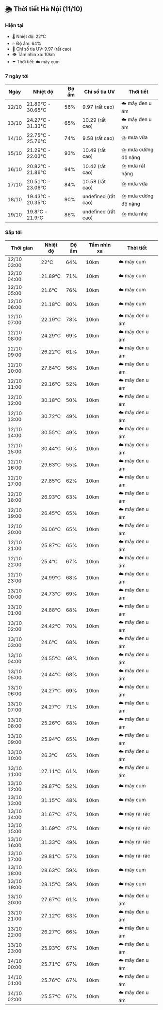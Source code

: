 ## 🌦️ Thời tiết Hà Nội (11/10)

### Hiện tại

- 🌡️ Nhiệt độ: 22℃
- 💦 Độ ẩm: 64%
- 🌟 Chỉ số tia UV: 9.97 (rất cao)
- 👁️ Tầm nhìn xa: 10km
- ☂️ Thời tiết: ☁️ mây cụm

### 7 ngày tới

| Ngày | Nhiệt độ | Độ ẩm | Chỉ số tia UV | Thời tiết |
| --- | --- | --- | --- | --- |
| 12/10 | 21.89℃ - 30.65℃ | 56% | 9.97 (rất cao) | ☁️ mây đen u ám |
| 13/10 | 24.27℃ - 31.33℃ | 65% | 10.29 (rất cao) | ☁️ mây đen u ám |
| 14/10 | 22.75℃ - 25.76℃ | 74% | 9.58 (rất cao) | ⛈️ mưa vừa |
| 15/10 | 21.29℃ - 22.03℃ | 93% | 10.49 (rất cao) | ⛈️ mưa cường độ nặng |
| 16/10 | 20.82℃ - 21.86℃ | 94% | 10.42 (rất cao) | ⛈️ mưa rất nặng |
| 17/10 | 20.51℃ - 23.06℃ | 84% | 10.58 (rất cao) | ⛈️ mưa vừa |
| 18/10 | 19.43℃ - 20.35℃ | 90% | undefined (rất cao) | ⛈️ mưa cường độ nặng |
| 19/10 | 19.8℃ - 21.9℃ | 86% | undefined (rất cao) | ⛈️ mưa nhẹ |

### Sắp tới

| Thời gian | Nhiệt độ | Độ ẩm | Tầm nhìn xa | Thời tiết |
| --- | --- | --- | --- | --- |
| 12/10 03:00 | 22℃ | 64% | 10km | ☁️ mây cụm |
| 12/10 04:00 | 21.89℃ | 71% | 10km | ☁️ mây cụm |
| 12/10 05:00 | 21.6℃ | 76% | 10km | ☁️ mây cụm |
| 12/10 06:00 | 21.18℃ | 80% | 10km | ☁️ mây cụm |
| 12/10 07:00 | 22.19℃ | 78% | 10km | ☁️ mây đen u ám |
| 12/10 08:00 | 24.29℃ | 69% | 10km | ☁️ mây đen u ám |
| 12/10 09:00 | 26.22℃ | 61% | 10km | ☁️ mây đen u ám |
| 12/10 10:00 | 27.84℃ | 56% | 10km | ☁️ mây đen u ám |
| 12/10 11:00 | 29.16℃ | 52% | 10km | ☁️ mây đen u ám |
| 12/10 12:00 | 30.18℃ | 50% | 10km | ☁️ mây đen u ám |
| 12/10 13:00 | 30.72℃ | 49% | 10km | ☁️ mây đen u ám |
| 12/10 14:00 | 30.55℃ | 49% | 10km | ☁️ mây đen u ám |
| 12/10 15:00 | 30.44℃ | 50% | 10km | ☁️ mây đen u ám |
| 12/10 16:00 | 29.63℃ | 55% | 10km | ☁️ mây đen u ám |
| 12/10 17:00 | 27.85℃ | 62% | 10km | ☁️ mây đen u ám |
| 12/10 18:00 | 26.93℃ | 63% | 10km | ☁️ mây đen u ám |
| 12/10 19:00 | 26.45℃ | 65% | 10km | ☁️ mây đen u ám |
| 12/10 20:00 | 26.06℃ | 65% | 10km | ☁️ mây đen u ám |
| 12/10 21:00 | 25.87℃ | 65% | 10km | ☁️ mây đen u ám |
| 12/10 22:00 | 25.4℃ | 67% | 10km | ☁️ mây đen u ám |
| 12/10 23:00 | 24.99℃ | 68% | 10km | ☁️ mây đen u ám |
| 13/10 00:00 | 24.73℃ | 69% | 10km | ☁️ mây đen u ám |
| 13/10 01:00 | 24.88℃ | 68% | 10km | ☁️ mây đen u ám |
| 13/10 02:00 | 24.42℃ | 70% | 10km | ☁️ mây đen u ám |
| 13/10 03:00 | 24.6℃ | 68% | 10km | ☁️ mây đen u ám |
| 13/10 04:00 | 24.55℃ | 68% | 10km | ☁️ mây đen u ám |
| 13/10 05:00 | 24.44℃ | 68% | 10km | ☁️ mây đen u ám |
| 13/10 06:00 | 24.27℃ | 69% | 10km | ☁️ mây đen u ám |
| 13/10 07:00 | 24.27℃ | 71% | 10km | ☁️ mây đen u ám |
| 13/10 08:00 | 25.26℃ | 68% | 10km | ☁️ mây đen u ám |
| 13/10 09:00 | 25.94℃ | 65% | 10km | ☁️ mây đen u ám |
| 13/10 10:00 | 26.3℃ | 65% | 10km | ☁️ mây đen u ám |
| 13/10 11:00 | 27.11℃ | 61% | 10km | ☁️ mây đen u ám |
| 13/10 12:00 | 29.87℃ | 52% | 10km | ☁️ mây cụm |
| 13/10 13:00 | 31.15℃ | 48% | 10km | ☁️ mây cụm |
| 13/10 14:00 | 31.67℃ | 47% | 10km | ☁️ mây rải rác |
| 13/10 15:00 | 31.69℃ | 47% | 10km | ☁️ mây rải rác |
| 13/10 16:00 | 31.33℃ | 49% | 10km | ☁️ mây rải rác |
| 13/10 17:00 | 29.81℃ | 57% | 10km | ☁️ mây rải rác |
| 13/10 18:00 | 28.63℃ | 59% | 10km | ☁️ mây cụm |
| 13/10 19:00 | 28.15℃ | 59% | 10km | ☁️ mây cụm |
| 13/10 20:00 | 27.67℃ | 61% | 10km | ☁️ mây đen u ám |
| 13/10 21:00 | 27.12℃ | 63% | 10km | ☁️ mây đen u ám |
| 13/10 22:00 | 26.27℃ | 66% | 10km | ☁️ mây đen u ám |
| 13/10 23:00 | 25.93℃ | 67% | 10km | ☁️ mây đen u ám |
| 14/10 00:00 | 25.71℃ | 67% | 10km | ☁️ mây đen u ám |
| 14/10 01:00 | 25.76℃ | 67% | 10km | ☁️ mây đen u ám |
| 14/10 02:00 | 25.57℃ | 67% | 10km | ☁️ mây đen u ám |
